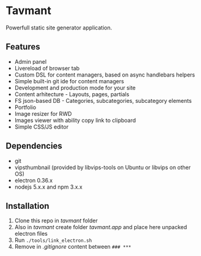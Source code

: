 # Tavmant

Powerfull static site generator application.

## Features

* Admin panel
* Livereload of browser tab
* Custom DSL for content managers, based on async handlebars helpers
* Simple built-in git ide for content managers
* Development and production mode for your site
* Content arhitecture - Layouts, pages, partials
* FS json-based DB - Categories, subcategories, subcategory elements
* Portfolio
* Image resizer for RWD
* Images viewer with ability copy link to clipboard
* Simple CSS/JS editor

## Dependencies

* git
* vipsthumbnail (provided by libvips-tools on Ubuntu or libvips on other OS)
* electron 0.36.x
* nodejs 5.x.x and npm 3.x.x

## Installation

1. Clone this repo in *tavmant* folder
2. Also in *tavmant* create folder *tavmant.app* and place here unpacked electron files
3. Run `./tools/link_electron.sh`
4. Remove in *.gitignore* content between `### ***`
